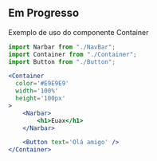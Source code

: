 ## Em Progresso

Exemplo de uso do componente Container

```jsx
import Narbar from "./NavBar";
import Container from "./Container";
import Button from "./Button";

<Container 
  color='#E9E9E9'
  width='100%'
  height='100px'
>
    <Narbar>
        <h1>Euax</h1>
    </Narbar>

    <Button text='Olá amigo' />
</Container>